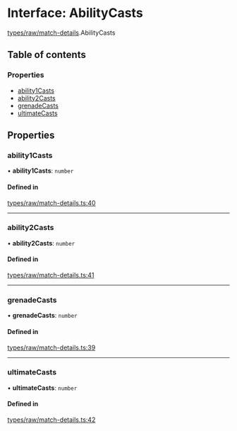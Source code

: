 # Interface: AbilityCasts

[types/raw/match-details](../modules/types_raw_match_details.md).AbilityCasts

## Table of contents

### Properties

- [ability1Casts](types_raw_match_details.AbilityCasts.md#ability1casts)
- [ability2Casts](types_raw_match_details.AbilityCasts.md#ability2casts)
- [grenadeCasts](types_raw_match_details.AbilityCasts.md#grenadecasts)
- [ultimateCasts](types_raw_match_details.AbilityCasts.md#ultimatecasts)

## Properties

### ability1Casts

• **ability1Casts**: `number`

#### Defined in

[types/raw/match-details.ts:40](https://github.com/jameslinimk/unofficial-valorant-api/blob/fe67431/package/src/types/raw/match-details.ts#L40)

___

### ability2Casts

• **ability2Casts**: `number`

#### Defined in

[types/raw/match-details.ts:41](https://github.com/jameslinimk/unofficial-valorant-api/blob/fe67431/package/src/types/raw/match-details.ts#L41)

___

### grenadeCasts

• **grenadeCasts**: `number`

#### Defined in

[types/raw/match-details.ts:39](https://github.com/jameslinimk/unofficial-valorant-api/blob/fe67431/package/src/types/raw/match-details.ts#L39)

___

### ultimateCasts

• **ultimateCasts**: `number`

#### Defined in

[types/raw/match-details.ts:42](https://github.com/jameslinimk/unofficial-valorant-api/blob/fe67431/package/src/types/raw/match-details.ts#L42)
